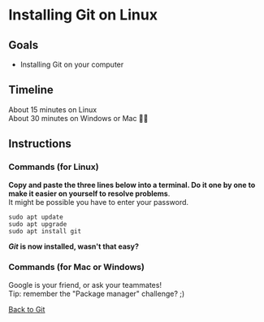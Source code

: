 # Installing Git on Linux

## Goals

- Installing Git on your computer

## Timeline

About 15 minutes on Linux  
About 30 minutes on Windows or Mac 🤷‍♂️

## Instructions

### Commands (for Linux)

**Copy and paste the three lines below into a terminal. Do it one by one to make it easier on yourself to resolve problems**.  
It might be possible you have to enter your password.

```shell
sudo apt update
sudo apt upgrade
sudo apt install git
```

**_Git_ is now installed, wasn't that easy?**

### Commands (for Mac or Windows)

Google is your friend, or ask your teammates!  
Tip: remember the "Package manager" challenge? ;)

[Back to Git](./)
